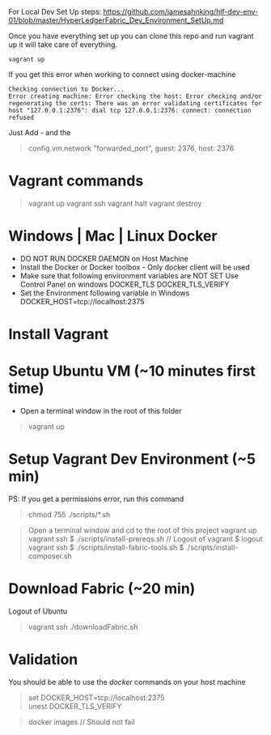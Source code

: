 
For Local Dev Set Up steps: 
<https://github.com/jamesahnking/hlf-dev-env-01/blob/master/HyperLedgerFabric_Dev_Environment_SetUp.md>

Once you have everything set up you can clone this repo and run vagrant up it will take care of everything. 
```
vagrant up
```
If you get this error when working to connect using docker-machine

```
Checking connection to Docker...
Error creating machine: Error checking the host: Error checking and/or regenerating the certs: There was an error validating certificates for host "127.0.0.1:2376": dial tcp 127.0.0.1:2376: connect: connection refused
```

Just Add - and the 

> config.vm.network "forwarded_port", guest: 2376, host: 2376


Vagrant commands
================
> vagrant up
> vagrant ssh
> vagrant halt
> vagrant destroy

Windows | Mac | Linux Docker
============================
+ DO NOT RUN DOCKER DAEMON on Host Machine
+ Install the Docker or Docker toolbox - Only docker client will be used
+ Make sure that following environment variables are NOT SET
  Use Control Panel on windows
  DOCKER_TLS
  DOCKER_TLS_VERIFY
+ Set the Environment following variable in Windows 
  DOCKER_HOST=tcp://localhost:2375

Install Vagrant
===============

Setup Ubuntu VM (~10 minutes first time)
========================================
+ Open a terminal window in the root of this folder
> vagrant up

Setup Vagrant Dev Environment (~5 min)
======================================
PS: If you get a permissions error, run this command
> chmod 755 ./scripts/*.sh

> Open a terminal window and cd to the root of this project
> vagrant up
> vagrant ssh
  $ ./scripts/install-prereqs.sh
// Logout of vagrant
  $ logout
> vagrant ssh
  $ ./scripts/install-fabric-tools.sh
  $ ./scripts/install-composer.sh
  

Download Fabric (~20 min)
=========================
Logout of Ubuntu
> vagrant ssh
> ./downloadFabric.sh

Validation
==========
You should be able to use the *docker* commands on your host machine
> set DOCKER_HOST=tcp://localhost:2375   
> unest DOCKER_TLS_VERIFY

> docker images    // Should not fail



